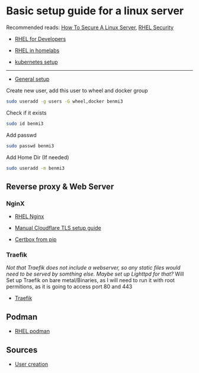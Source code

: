 # Basic setup guide for a linux server
Recommended reads: [How To Secure A Linux Server](https://github.com/imthenachoman/How-To-Secure-A-Linux-Server), [RHEL Security](https://access.redhat.com/documentation/en-us/red_hat_enterprise_linux/9/html/security_hardening/index)

- [RHEL for Developers](https://developers.redhat.com/about)

- [RHEL in homelabs](https://www.redhat.com/sysadmin/linux-homelab-rhel)

- [kubernetes setup](https://developer.ibm.com/tutorials/set-up-kubernetes-on-rhel-running-on-power/)

---
- [General setup](https://access.redhat.com/documentation/en-us/red_hat_enterprise_linux/9/html-single/performing_a_standard_rhel_9_installation/index)

Create new user, add this user to wheel and docker group

```bash
sudo useradd -g users -G wheel,docker benmi3
```

Check if it exists

```bash
sudo id benmi3
```

Add passwd

```bash
sudo passwd benmi3
```

Add Home Dir (If needed)

```bash
sudo useradd -m benmi3
```

## Reverse proxy & Web Server

### NginX

- [RHEL Nginx](https://access.redhat.com/documentation/en-us/red_hat_enterprise_linux/9/html-single/deploying_web_servers_and_reverse_proxies/index#setting-up-and-configuring-nginx_deploying-web-servers-and-reverse-proxies)

- [Manual Cloudflare TLS setup guide](https://www.digitalocean.com/community/tutorials/how-to-host-a-website-using-cloudflare-and-nginx-on-ubuntu-20-04)

- [Certbox from pip](https://certbot.eff.org/instructions?ws=nginx&os=pip&tab=wildcard)

### Traefik

*Not that Traefik does not include a webserver, so any static files would need to be served by somthing else. Maybe set up Lighttpd for that?*
Will Set up Traefik on bare metal/Binaries, as I will need to run it with root permitions, as it is going to access port 80 and 443

- [Traefik](https://doc.traefik.io/traefik/getting-started/install-traefik/)

## Podman 

- [RHEL podman](https://access.redhat.com/documentation/en-us/red_hat_enterprise_linux/9/html-single/building_running_and_managing_containers/index)

## Sources
- [User creation](https://linuxize.com/post/how-to-create-users-in-linux-using-the-useradd-command/)

